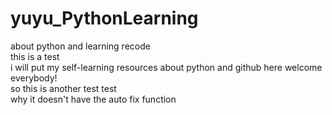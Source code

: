 # yuyu_PythonLearning
about python and learning recode
<br>this is a test
<br>i will put my self-learning resources about python and github here
welcome everybody!
<br>so this is another test test
<br>why it doesn't have the auto fix function